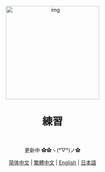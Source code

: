 <div align="center">

<img alt="img" src="https://gitee.com/MANAMAN/exercises/raw/master/img-storage/tt-1.png" width="256" height="256" />

# 練習

<br>

更新中  ✿✿ヽ(°▽°)ノ✿

[简体中文](README.md) | [繁體中文](README.tw.md) | [English](README.en.md) | [日本語](README.jp.md)

</div>